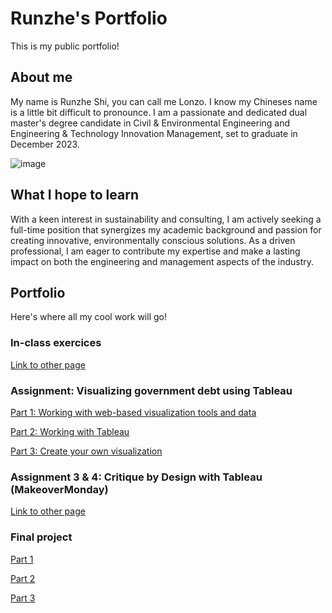 # Runzhe's Portfolio
This is my public portfolio!

## About me
My name is Runzhe Shi, you can call me Lonzo. I know my Chineses name is a little bit difficult to pronounce. I am a passionate and dedicated dual master's degree candidate in Civil & Environmental Engineering and Engineering & Technology Innovation Management, set to graduate in December 2023.

![image](https://github.com/runzhes/94870/assets/148808988/90a607c3-77be-434d-b200-2c0ad47b0ebd)

## What I hope to learn
With a keen interest in sustainability and consulting, I am actively seeking a full-time position that synergizes my academic background and passion for creating innovative, environmentally conscious solutions. As a driven professional, I am eager to contribute my expertise and make a lasting impact on both the engineering and management aspects of the industry.

## Portfolio
Here's where all my cool work will go!
### In-class exercices
[Link to other page](page2.md)
### Assignment: Visualizing government debt using Tableau
[Part 1: Working with web-based visualization tools and data](dataviz1.html)

[Part 2: Working with Tableau](dataviz2.md)

[Part 3: Create your own visualization](dataviz3.md)
### Assignment 3 & 4: Critique by Design with Tableau (MakeoverMonday)
[Link to other page](page3.md)
### Final project
[Part 1](final.md)

[Part 2](final_2.md)

[Part 3](final_3.md)

